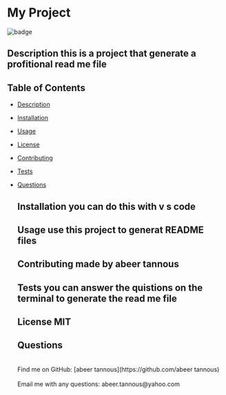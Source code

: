 # My Project
  ![badge](https://img.shields.io/badge/license-MIT-brightgreen)<br />
  
  ## Description this is a project that generate a profitional read me file 

  ## Table of Contents
- [Description](#description)
- [Installation](#installation)
- [Usage](#usage)
- [License](#license)
- [Contributing](#contributing)
- [Tests](#Tests)
- [Questions](#questions)
  
  ## Installation you can do this with v s code 
  
  ## Usage use this project to generat README files
  
  ## Contributing made by abeer tannous
  
  ## Tests you can answer the quistions on the terminal to generate the read me file 
  
  ## License MIT
  
  ## Questions

    <br />
    Find me on GitHub: [abeer tannous](https://github.com/abeer tannous)<br />
    <br />
    Email me with any questions: abeer.tannous@yahoo.com<br /><br />
